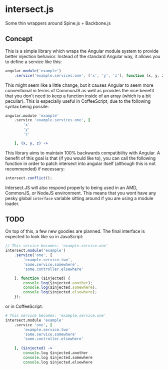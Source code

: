 intersect.js
============

Some thin wrappers around Spine.js + Backbone.js


Concept
-------

This is a simple library which wraps the Angular module system to provide
better injection behavior. Instead of the standard Angular way, it allows you
to define a service like this:

```javascript
angular.module('example')
	.service('example.services.one', ['x', 'y', 'z'], function (x, y, z) {});

```

This might seem like a little change, but it causes Angular to seem more
conventional in terms of CommonJS as well as provides the nice benefit that you
don't need to keep a function inside of an array (which is a bit peculiar).
This is especially useful in CoffeeScript, due to the following syntax being
possile:

```coffee
angular.module 'example'
	.service 'example.services.one', [
		'x'
		'y'
		'z'

	], (x, y, z) ->

```

This library aims to maintain 100% backwards compatibility with Angular. A
benefit of this goal is that (if you would like to), you can call the following
function in order to patch intersect into angular itself (although this is not
recommended) if necessary:

```javascript
intersect.conflict();

```

Intersect.JS will also respond properly to being used in an AMD, CommonJS, or
NodeJS environment. This means that you wont have any pesky global `interface`
variable sitting around if you are using a module loader.


TODO
----

On top of this, a few new goodies are planned. The final interface is expected
to look like so in JavaScript:

```javascript
// This service becomes: 'example.service.one'
intersect.module('example')
	.service('one', [
		'example.service.two',
		'some.service.somewhere',
		'some.controller.elsewhere'

	], function ($injected) {
		console.log($injected.another);
		console.log($injected.somewhere);
		console.log($injected.elsewhere);
	});

```

or in CoffeeScript:

```coffee
# This service becomes: 'example.service.one'
intersect.module 'example'
    .service 'one', [
        'example.service.two'
        'some.service.somewhere'
        'some.controller.elsewhere'
        
    ], ($injected) ->
        console.log $injected.another
        console.log $injected.somewhere
        console.log $injected.elsewhere

```

